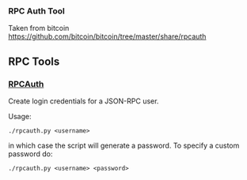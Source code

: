 ### RPC Auth Tool

Taken from bitcoin https://github.com/bitcoin/bitcoin/tree/master/share/rpcauth

RPC Tools
---------------------

### [RPCAuth](/share/rpcauth) ###

Create login credentials for a JSON-RPC user.

Usage:

    ./rpcauth.py <username>

in which case the script will generate a password. To specify a custom password do:

    ./rpcauth.py <username> <password>
